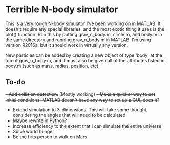 # Terrible N-body simulator

This is a very rough N-body simulator I've been working on in MATLAB.  It doesn't require any special libraries, and the most exotic thing it uses is the plot() function.  Run this by putting grav_n_body.m, circle.m, and body.m in the same directory and running grav_n_body.m in MATLAB.  I'm using version R2016a, but it should work in virtually any version.

New particles can be added by creating a new object of type 'body' at the top of grav_n_body.m, and it must also be given all of the attributes listed in body.m (such as mass, radius, position, etc).

## To-do

~~- Add collision detection.~~ (Mostly working)
~~- Make a quicker way to set initial conditions.  MATLAB doesn't have any way to set up a GUI, does it?~~
- Extend simulation to 3-dimensions.  This will take some thought, considering the angles that will need to be calculated.
- Maybe rewrite in Python?
- Increase efficiency to the extent that I can simulate the entire universe
- Solve world hunger
- Be the firts person to walk on Mars
